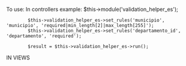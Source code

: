 To use:
In controllers example: 
            $this->module('validation_helper_es');
           
            $this->validation_helper_es->set_rules('municipio', 'municipio', 'required|min_length[2]|max_length[255]');
            $this->validation_helper_es->set_rules('departamento_id', 'departamento', 'required');

            $result = $this->validation_helper_es->run();

IN VIEWS
<h1><?= $headline ?></h1>
<?= Modules::run('validator_helper_es/validation_errorssp') ?>
<div class="card">
